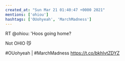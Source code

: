 ```yaml
---
created_at: "Sun Mar 21 01:40:47 +0000 2021"
mentions: ['ohiou']
hashtags: ['OUohyeah', 'MarchMadness']
---
```


RT @ohiou: 'Hoos going home? 

Not OHIO 😼

#OUohyeah | #MarchMadness https://t.co/bkhIvtZDYZ